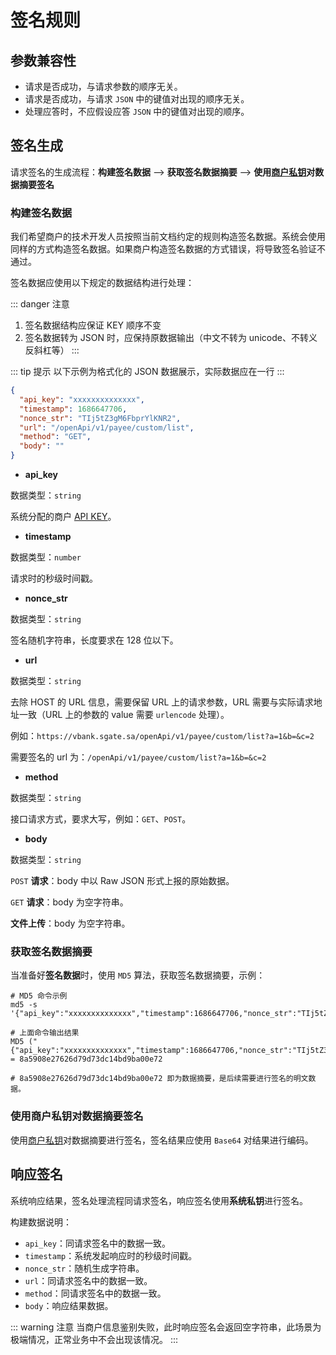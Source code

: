 # 签名规则

## 参数兼容性

- 请求是否成功，与请求参数的顺序无关。
- 请求是否成功，与请求 `JSON` 中的键值对出现的顺序无关。
- 处理应答时，不应假设应答 `JSON` 中的键值对出现的顺序。

## 签名生成

请求签名的生成流程：**构建签名数据** --> **获取签名数据摘要** --> **使用[商户私钥](/zh/payoutApi/apiRule/certificateKey#商户公-私钥)对数据摘要签名**

### 构建签名数据

我们希望商户的技术开发人员按照当前文档约定的规则构造签名数据。系统会使用同样的方式构造签名数据。如果商户构造签名数据的方式错误，将导致签名验证不通过。

签名数据应使用以下规定的数据结构进行处理：

::: danger 注意
1. 签名数据结构应保证 KEY 顺序不变
2. 签名数据转为 JSON 时，应保持原数据输出（中文不转为 unicode、不转义反斜杠等）
:::

::: tip 提示
以下示例为格式化的 JSON 数据展示，实际数据应在一行
:::

```json
{
  "api_key": "xxxxxxxxxxxxxx",
  "timestamp": 1686647706,
  "nonce_str": "TIj5tZ3gM6FbprYlKNR2",
  "url": "/openApi/v1/payee/custom/list",
  "method": "GET",
  "body": ""
}
```

* **api_key**

数据类型：`string`

系统分配的商户 [API KEY](/zh/payoutApi/apiRule/illustrate#api-key)。

* **timestamp**

数据类型：`number`

请求时的秒级时间戳。

* **nonce_str**

数据类型：`string`

签名随机字符串，长度要求在 128 位以下。

* **url**

数据类型：`string`

去除 HOST 的 URL 信息，需要保留 URL 上的请求参数，URL 需要与实际请求地址一致（URL 上的参数的 value 需要 `urlencode` 处理）。

例如：`https://vbank.sgate.sa/openApi/v1/payee/custom/list?a=1&b=&c=2`

需要签名的 url 为：`/openApi/v1/payee/custom/list?a=1&b=&c=2`

* **method**

数据类型：`string`

接口请求方式，要求大写，例如：`GET`、`POST`。


* **body**

数据类型：`string`

`POST` **请求**：body 中以 Raw JSON 形式上报的原始数据。

`GET` **请求**：body 为空字符串。

**文件上传**：body 为空字符串。

### 获取签名数据摘要

当准备好**签名数据**时，使用 `MD5` 算法，获取签名数据摘要，示例：

```shell
# MD5 命令示例
md5 -s '{"api_key":"xxxxxxxxxxxxxx","timestamp":1686647706,"nonce_str":"TIj5tZ3gM6FbprYlKNR2","url":"/openApi/v1/payee/custom/list","method":"GET","body":""}'

# 上面命令输出结果
MD5 ("{"api_key":"xxxxxxxxxxxxxx","timestamp":1686647706,"nonce_str":"TIj5tZ3gM6FbprYlKNR2","url":"/openApi/v1/payee/custom/list","method":"GET","body":""}") = 8a5908e27626d79d73dc14bd9ba00e72

# 8a5908e27626d79d73dc14bd9ba00e72 即为数据摘要，是后续需要进行签名的明文数据。
```

### 使用商户私钥对数据摘要签名

使用[商户私钥](/zh/payoutApi/apiRule/certificateKey#商户公-私钥)对数据摘要进行签名，签名结果应使用 `Base64` 对结果进行编码。

## 响应签名

系统响应结果，签名处理流程同请求签名，响应签名使用**系统私钥**进行签名。

构建数据说明：

* `api_key`：同请求签名中的数据一致。
* `timestamp`：系统发起响应时的秒级时间戳。
* `nonce_str`：随机生成字符串。
* `url`：同请求签名中的数据一致。
* `method`：同请求签名中的数据一致。
* `body`：响应结果数据。

::: warning 注意
当商户信息鉴别失败，此时响应签名会返回空字符串，此场景为极端情况，正常业务中不会出现该情况。
:::